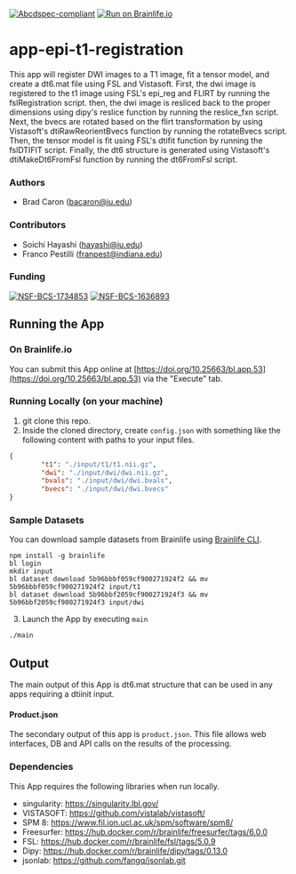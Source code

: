 [![Abcdspec-compliant](https://img.shields.io/badge/ABCD_Spec-v1.1-green.svg)](https://github.com/brain-life/abcd-spec)
[![Run on Brainlife.io](https://img.shields.io/badge/Brainlife-bl.app.53-blue.svg)](https://doi.org/10.25663/bl.app.53)

# app-epi-t1-registration
This app will register DWI images to a T1 image, fit a tensor model, and create a dt6.mat file using FSL and Vistasoft. First, the dwi image is registered to the t1 image using FSL's epi_reg and FLIRT by running the fslRegistration script. then, the dwi image is resliced back to the proper dimensions using dipy's reslice function by running the reslice_fxn script. Next, the bvecs are rotated based on the flirt transformation by using Vistasoft's dtiRawReorientBvecs function by running the rotateBvecs script. Then, the tensor model is fit using FSL's dtifit function by running the fslDTIFIT script. Finally, the dt6 structure is generated using Vistasoft's dtiMakeDt6FromFsl function by running the dt6FromFsl script.

### Authors
- Brad Caron (bacaron@iu.edu)

### Contributors
- Soichi Hayashi (hayashi@iu.edu)
- Franco Pestilli (franpest@indiana.edu)

### Funding
[![NSF-BCS-1734853](https://img.shields.io/badge/NSF_BCS-1734853-blue.svg)](https://nsf.gov/awardsearch/showAward?AWD_ID=1734853)
[![NSF-BCS-1636893](https://img.shields.io/badge/NSF_BCS-1636893-blue.svg)](https://nsf.gov/awardsearch/showAward?AWD_ID=1636893)

## Running the App 

### On Brainlife.io

You can submit this App online at [https://doi.org/10.25663/bl.app.53](https://doi.org/10.25663/bl.app.53) via the "Execute" tab.

### Running Locally (on your machine)

1. git clone this repo.
2. Inside the cloned directory, create `config.json` with something like the following content with paths to your input files.

```json
{
        "t1": "./input/t1/t1.nii.gz",
        "dwi": "./input/dwi/dwi.nii.gz",
        "bvals": "./input/dwi/dwi.bvals",
        "bvecs": "./input/dwi/dwi.bvecs"
}
```

### Sample Datasets

You can download sample datasets from Brainlife using [Brainlife CLI](https://github.com/brain-life/cli).

```
npm install -g brainlife
bl login
mkdir input
bl dataset download 5b96bbbf059cf900271924f2 && mv 5b96bbbf059cf900271924f2 input/t1
bl dataset download 5b96bbf2059cf900271924f3 && mv 5b96bbf2059cf900271924f3 input/dwi

```


3. Launch the App by executing `main`

```bash
./main
```

## Output

The main output of this App is dt6.mat structure that can be used in any apps requiring a dtiinit input.

#### Product.json
The secondary output of this app is `product.json`. This file allows web interfaces, DB and API calls on the results of the processing. 

### Dependencies

This App requires the following libraries when run locally.

  - singularity: https://singularity.lbl.gov/
  - VISTASOFT: https://github.com/vistalab/vistasoft/
  - SPM 8: https://www.fil.ion.ucl.ac.uk/spm/software/spm8/
  - Freesurfer: https://hub.docker.com/r/brainlife/freesurfer/tags/6.0.0
  - FSL: https://hub.docker.com/r/brainlife/fsl/tags/5.0.9
  - Dipy: https://hub.docker.com/r/brainlife/dipy/tags/0.13.0
  - jsonlab: https://github.com/fangq/jsonlab.git

